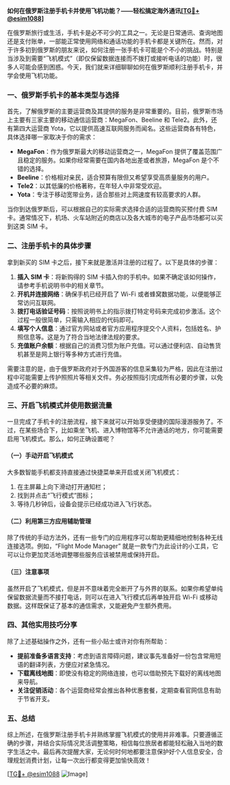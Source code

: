 **如何在俄罗斯注册手机卡并使用飞机功能？——轻松搞定海外通讯[[TG💪+ @esim1088](https://t.me/s/esim1088)]**

在俄罗斯旅行或生活，手机卡是必不可少的工具之一。无论是日常通讯、查询地图还是支付账单，一部能正常使用网络和通话功能的手机卡都是关键所在。然而，对于许多初到俄罗斯的朋友来说，如何注册一张手机卡可能是个不小的挑战。特别是当涉及到需要“飞机模式”（即仅保留数据连接而不拨打或接听电话的功能）时，很多人可能会感到困惑。今天，我们就来详细聊聊如何在俄罗斯顺利注册手机卡，并学会使用飞机功能。

### 一、俄罗斯手机卡的基本类型与选择

首先，了解俄罗斯的主要运营商及其提供的服务是非常重要的。目前，俄罗斯市场上主要有三家主要的移动通信运营商：MegaFon、Beeline 和 Tele2。此外，还有第四大运营商 Yota，它以提供高速互联网服务而闻名。这些运营商各有特色，具体选择哪一家取决于你的需求：

- **MegaFon**：作为俄罗斯最大的移动运营商之一，MegaFon 提供了覆盖范围广且稳定的服务。如果你经常需要在国内各地出差或者旅游，MegaFon 是个不错的选择。
- **Beeline**：价格相对亲民，适合预算有限但又希望享受高质量服务的用户。
- **Tele2**：以其低廉的价格著称，在年轻人中非常受欢迎。
- **Yota**：专注于移动宽带业务，适合那些对上网速度有较高要求的人群。

当你到达俄罗斯后，可以根据自己的实际需求选择合适的运营商购买预付费 SIM 卡。通常情况下，机场、火车站附近的商店以及各大城市的电子产品市场都可以买到这类 SIM 卡。

### 二、注册手机卡的具体步骤

拿到新买的 SIM 卡之后，接下来就是激活并注册的过程了。以下是具体的步骤：

1. **插入 SIM 卡**：将新购得的 SIM 卡插入你的手机中。如果不确定该如何操作，请参考手机说明书中的相关章节。
2. **开机并连接网络**：确保手机已经开启了 Wi-Fi 或者蜂窝数据功能，以便能够正常访问互联网。
3. **拨打电话验证号码**：按照说明书上的指示拨打特定号码来完成初步激活。这个过程一般很简单，只需输入相应的代码即可。
4. **填写个人信息**：通过官方网站或者官方应用程序提交个人资料，包括姓名、护照信息等。这是为了符合当地法律法规的要求。
5. **充值账户余额**：根据自己的消费习惯为账户充值。可以通过便利店、自动售货机甚至是网上银行等多种方式进行充值。

需要注意的是，由于俄罗斯政府对于外国游客的信息采集较为严格，因此在注册过程中可能需要上传护照照片等相关文件。务必按照指引完成所有必要的步骤，以免造成不必要的麻烦。

### 三、开启飞机模式并使用数据流量

一旦完成了手机卡的注册流程，接下来就可以开始享受便捷的国际漫游服务了。不过，在某些场合下，比如乘坐飞机、进入博物馆等不允许通话的地方，你可能需要启用飞机模式。那么，如何正确设置呢？

#### （一）手动开启飞机模式
大多数智能手机都支持直接通过快捷菜单来开启或关闭飞机模式：
1. 在主屏幕上向下滑动打开通知栏；
2. 找到并点击“飞行模式”图标；
3. 等待几秒钟后，设备会提示已经成功进入飞行状态。

#### （二）利用第三方应用辅助管理
除了传统的手动方法外，还有一些专门的应用程序可以帮助更精细地控制各种无线连接选项。例如，“Flight Mode Manager” 就是一款专门为此设计的小工具，它可以让你更加灵活地调整哪些服务应该被禁用或保持开启。

#### （三）注意事项
虽然开启了飞机模式，但是并不意味着完全断开了与外界的联系。如果你希望单纯保留数据流量而不接打电话，则可以在进入飞行模式后再单独开启 Wi-Fi 或移动数据。这样既保证了基本的通信需求，又能避免产生额外费用。

### 四、其他实用技巧分享

除了上述基础操作之外，还有一些小贴士或许对你有所帮助：

- **提前准备多语言支持**：考虑到语言障碍问题，建议事先准备好一份包含常用短语的翻译列表，方便应对紧急情况。
- **下载离线地图**：即使没有稳定的网络连接，也可以借助预先下载好的离线地图来导航。
- **关注促销活动**：各个运营商经常会推出各种优惠套餐，定期查看官网信息有助于节省开支。

### 五、总结

综上所述，在俄罗斯注册手机卡并熟练掌握飞机模式的使用并非难事。只要遵循正确的步骤，并结合实际情况灵活调整策略，相信每位旅居者都能轻松融入当地的数字生活之中。最后再次提醒大家，无论何时何地都要注意保护好个人信息安全，合理规划消费计划，让每一次出行都变得更加愉快高效！

[[TG💪+ @esim1088](https://t.me/s/esim1088) ![Image](https://i.postimg.cc/4NQfJmqS/Snipaste-2025-05-13-00-14-12.png)]